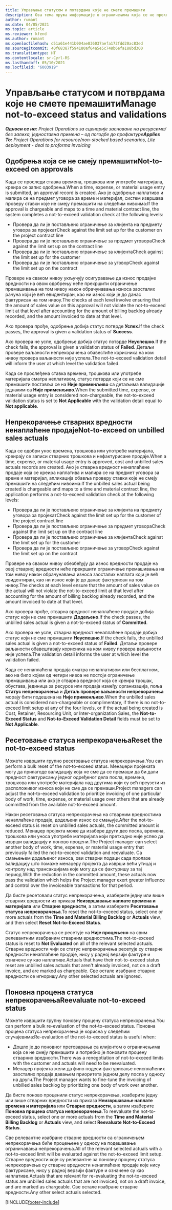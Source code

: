 ```yaml
---
title: Управљање статусом и потврдама које не смете премашити
description: Ова тема пружа информације о ограничењима која се не прекорачују у услузи Project Operations.
author: rumant
ms.date: 04/05/2021
ms.topic: article
ms.reviewer: kfend
ms.author: rumant
ms.openlocfilehash: d51a61e441b004ae836037aefa172fdd20ac83ed
ms.sourcegitcommit: 40f68387f594180af64a5e5c748b6efa188bd300
ms.translationtype: HT
ms.contentlocale: sr-Cyrl-RS
ms.lasthandoff: 05/10/2021
ms.locfileid: "6003919"
---
```

# <a name="manage-not-to-exceed-status-and-validations"></a><span data-ttu-id="c83b2-103">Управљање статусом и потврдама које не смете премашити</span><span class="sxs-lookup"><span data-stu-id="c83b2-103">Manage not-to-exceed status and validations</span></span> 

<span data-ttu-id="c83b2-104">_**Односи се на:** Project Operations за сценарије засноване на ресурсима/без залиха, једноставна примена – од погодбе до профактуре_</span><span class="sxs-lookup"><span data-stu-id="c83b2-104">_**Applies To:** Project Operations for resource/non-stocked based scenarios, Lite deployment - deal to proforma invoicing_</span></span>

## <a name="not-to-exceed-on-approvals"></a><span data-ttu-id="c83b2-105">Одобрења која се не смеју премашити</span><span class="sxs-lookup"><span data-stu-id="c83b2-105">Not-to-exceed on approvals</span></span>

<span data-ttu-id="c83b2-106">Када се проследи ставка времена, трошкова или употребе материјала, креира се запис одобрења.</span><span class="sxs-lookup"><span data-stu-id="c83b2-106">When a time, expense, or material usage entry is submitted, an approval record is created.</span></span> <span data-ttu-id="c83b2-107">Ако је одобрење наплативо и мапира се на предмет уговора за време и материјал, систем извршава проверу ставки које не смеју премашити на следећим нивоима:</span><span class="sxs-lookup"><span data-stu-id="c83b2-107">If the approval is chargeable and maps to a time and material contract line, the system completes a not-to-exceed validation check at the following levels:</span></span>

  - <span data-ttu-id="c83b2-108">Провера да ли је постављено ограничење за клијента на предмету уговора за пројекат</span><span class="sxs-lookup"><span data-stu-id="c83b2-108">Check against the limit set up for the customer on the project contract line</span></span>
  - <span data-ttu-id="c83b2-109">Провера да ли је постављено ограничење за предмет уговора</span><span class="sxs-lookup"><span data-stu-id="c83b2-109">Check against the limit set up on the contract line</span></span>
  - <span data-ttu-id="c83b2-110">Провера да ли је постављено ограничење за клијента</span><span class="sxs-lookup"><span data-stu-id="c83b2-110">Check against the limit set up for the customer</span></span>
  - <span data-ttu-id="c83b2-111">Провера да ли је постављено ограничење за уговор</span><span class="sxs-lookup"><span data-stu-id="c83b2-111">Check against the limit set up on the contract</span></span>

<span data-ttu-id="c83b2-112">Провере на сваком нивоу укључују осигуравање да износ продајне вредности на овом одобрењу неће прекршити ограничење премашивања на том нивоу након обрачунавања износа заосталих рачуна који је већ евидентиран, као ни износ који је до данас фактурисан на том нивоу.</span><span class="sxs-lookup"><span data-stu-id="c83b2-112">The checks at each level involve ensuring that the amount of sales value on this approval will not violate the not-to-exceed limit at that level after accounting for the amount of billing backlog already recorded, and the amount invoiced to date at that level.</span></span>

<span data-ttu-id="c83b2-113">Ако провера прође, одобрење добија статус потврде **Успех**.</span><span class="sxs-lookup"><span data-stu-id="c83b2-113">If the check passes, the approval is given a validation status of **Success**.</span></span>

<span data-ttu-id="c83b2-114">Ако провера не успе, одобрење добија статус потврде **Неуспешно**.</span><span class="sxs-lookup"><span data-stu-id="c83b2-114">If the check fails, the approval is given a validation status of **Failed**.</span></span> <span data-ttu-id="c83b2-115">Детаљи провере ваљаности непрекорачења обавестиће корисника на ком нивоу провера ваљаности није успела.</span><span class="sxs-lookup"><span data-stu-id="c83b2-115">The not-to-exceed validation detail will inform the user at which level the validation failed.</span></span>

<span data-ttu-id="c83b2-116">Када се прослеђена ставка времена, трошкова или употребе материјала сматра неплативом, статус потврде који се не сме премашити поставља се на **Није применљиво** са детаљима валидације једнаким са **Није применљиво**.</span><span class="sxs-lookup"><span data-stu-id="c83b2-116">When the submitted time, expense, or material usage entry is considered non-chargeable, the not-to-exceed validation status is set to **Not Applicable** with the validation detail equal to **Not applicable**.</span></span>

## <a name="not-to-exceed-on-unbilled-sales-actuals"></a><span data-ttu-id="c83b2-117">Непрекорачење стварних вредности ненаплаћене продаје</span><span class="sxs-lookup"><span data-stu-id="c83b2-117">Not-to-exceed on unbilled sales actuals</span></span>

<span data-ttu-id="c83b2-118">Када се одобри унос времена, трошкова или употребе материјала, креирају се записи стварних трошкова и нефактурисане продаје.</span><span class="sxs-lookup"><span data-stu-id="c83b2-118">When a time, expense, or material usage entry is approved, cost and unbilled sales actuals records are created.</span></span> <span data-ttu-id="c83b2-119">Ако је стварна вредност ненаплаћене продаје која се креира наплатива и мапира се на предмет уговора за време и материјал, апликација обавља проверу ставки које не смеју премашити на следећим нивоима:</span><span class="sxs-lookup"><span data-stu-id="c83b2-119">If the unbilled sales actual being created is chargeable and maps to a time and material contract line, the application performs a not-to-exceed validation check at the following levels:</span></span>

  - <span data-ttu-id="c83b2-120">Провера да ли је постављено ограничење за клијента на предмету уговора за пројекат</span><span class="sxs-lookup"><span data-stu-id="c83b2-120">Check against the limit set up for the customer of the project contract line</span></span>
  - <span data-ttu-id="c83b2-121">Провера да ли је постављено ограничење за предмет уговора</span><span class="sxs-lookup"><span data-stu-id="c83b2-121">Check against the limit set up on the contract line</span></span>
  - <span data-ttu-id="c83b2-122">Провера да ли је постављено ограничење за клијента</span><span class="sxs-lookup"><span data-stu-id="c83b2-122">Check against the limit set up for the customer</span></span>
  - <span data-ttu-id="c83b2-123">Провера да ли је постављено ограничење за уговор</span><span class="sxs-lookup"><span data-stu-id="c83b2-123">Check against the limit set up on the contract</span></span>

<span data-ttu-id="c83b2-124">Провере на сваком нивоу обезбеђују да износ вредности продаје на овој стварној вредности неће прекршити ограничење премашивања на том нивоу након обрачунавања износа заосталих наплата који је већ евидентиран, као ни износ који је до данас фактурисан на том нивоу.</span><span class="sxs-lookup"><span data-stu-id="c83b2-124">The checks at each level ensure that the amount of sales value on the actual will not violate the not-to-exceed limit at that level after accounting for the amount of billing backlog already recorded, and the amount invoiced to date at that level.</span></span>

<span data-ttu-id="c83b2-125">Ако провера прође, стварна вредност ненаплаћене продаје добија статус који не сме премашити **Додељено**.</span><span class="sxs-lookup"><span data-stu-id="c83b2-125">If the check passes, the unbilled sales actual is given a not-to-exceed status of **Committed**.</span></span>

<span data-ttu-id="c83b2-126">Ако провера не успе, стварна вредност ненаплаћене продаје добија статус који не сме премашити **Неуспешно**.</span><span class="sxs-lookup"><span data-stu-id="c83b2-126">If the check fails, the unbilled sales actual is given a not-to-exceed status of **Failed**.</span></span> <span data-ttu-id="c83b2-127">Детаљи провере ваљаности обавештавају корисника на ком нивоу провера ваљаности није успела.</span><span class="sxs-lookup"><span data-stu-id="c83b2-127">The validation detail informs the user at which level the validation failed.</span></span>

<span data-ttu-id="c83b2-128">Када се ненаплаћена продаја сматра ненаплативом или бесплатном, ако на било којем од четири нивоа не постоји ограничење премашивања или ако је стварна вредност која се креира трошак, обустава, јединица за ресурсе или продаја између организација, поља **Статус непрекорачења** и **Детаљ провере ваљаности непрекорачења** морају бити подешена на **Није применљиво**.</span><span class="sxs-lookup"><span data-stu-id="c83b2-128">When the unbilled sales actual is considered non-chargeable or complimentary, if there is no not-to-exceed limit setup at any of the four levels, or if the actual being created is Cost, Retainer, Resourcing Unit, or Inter-organization Sales, the **Not-to-Exceed Status** and **Not-to-Exceed Validation Detail** fields must be set to **Not Applicable**.</span></span>

## <a name="reset-the-not-to-exceed-status"></a><span data-ttu-id="c83b2-129">Ресетовање статуса непрекорачења</span><span class="sxs-lookup"><span data-stu-id="c83b2-129">Reset the not-to-exceed status</span></span>

<span data-ttu-id="c83b2-130">Можете извршити групно ресетовање статуса непрекорачења.</span><span class="sxs-lookup"><span data-stu-id="c83b2-130">You can perform a bulk reset of the not-to-exceed status.</span></span> <span data-ttu-id="c83b2-131">Менаџери пројеката могу да прилагоде валидацију која не сме да се премаши да би дали предност фактурисању једног одређеног дела посла, времена, трошкова или употребе материјала над другима који су већ преузети из расположивог износа који не сме да се премаши.</span><span class="sxs-lookup"><span data-stu-id="c83b2-131">Project managers can adjust the not-to-exceed validation to prioritize invoicing of one particular body of work, time, expense, or material usage over others that are already committed from the available not-to-exceed amount.</span></span>

<span data-ttu-id="c83b2-132">Након ресетовања статуса непрекорачења на стварним вредностима ненаплаћене продаје, додељени износ се смањује.</span><span class="sxs-lookup"><span data-stu-id="c83b2-132">After the not-to-exceed status is reset on unbilled sales actuals, the committed amount is reduced.</span></span> <span data-ttu-id="c83b2-133">Менаџер пројекта може да изабере други део посла, времена, трошкова или уноса употребе материјала који претходно није успео да изврши валидацију и поново процени.</span><span class="sxs-lookup"><span data-stu-id="c83b2-133">The Project manager can select another body of work, time, expense, or material usage entry that previously failed the not-to-exceed validation and reevaluate.</span></span> <span data-ttu-id="c83b2-134">Са смањењем додељеног износа, ови стварни подаци сада пролазе валидацију што помаже менаџеру пројекта да изврши већи утицај и контролу над трансакцијама које могу да се фактуришу за тај период.</span><span class="sxs-lookup"><span data-stu-id="c83b2-134">With the reduction in the committed amount, these actuals now pass the validation which helps the Project manager exert greater influence and control over the invoiceable transactions for that period.</span></span>

<span data-ttu-id="c83b2-135">Да бисте ресетовали статус непрекорачења, изаберите једну или више стварних вредности из приказа **Неизвршавање наплате времена и материјала** или **Стварне вредности**, а затим изаберите **Ресетовање статуса непрекорачења**.</span><span class="sxs-lookup"><span data-stu-id="c83b2-135">To reset the not-to-exceed status, select one or more actuals from the **Time and Material Billing Backlog** or **Actuals** view, and then select **Reset Not-to-Exceed Status**.</span></span>

<span data-ttu-id="c83b2-136">Статус непрекорачења се ресетује на **Није процењено** на свим релевантним изабраним стварним вредностима.</span><span class="sxs-lookup"><span data-stu-id="c83b2-136">The not-to-exceed status is reset to **Not Evaluated** on all of the relevant selected actuals.</span></span> <span data-ttu-id="c83b2-137">Стварне вредности чији се статус непрекорачења ресетује су стварне вредности ненаплаћене продаје, нису у радној верзији фактуре и означене су као наплативе.</span><span class="sxs-lookup"><span data-stu-id="c83b2-137">Actuals that have their not-to-exceed status reset are unbilled sales actuals that aren't already invoiced, not on a draft invoice, and are marked as chargeable.</span></span> <span data-ttu-id="c83b2-138">Све остале изабране стварне вредности се игноришу.</span><span class="sxs-lookup"><span data-stu-id="c83b2-138">Any other selected actuals are ignored.</span></span>

## <a name="reevaluate-not-to-exceed-status"></a><span data-ttu-id="c83b2-139">Поновна процена статуса непрекорачења</span><span class="sxs-lookup"><span data-stu-id="c83b2-139">Reevaluate not-to-exceed status</span></span>

<span data-ttu-id="c83b2-140">Можете извршити групну поновну процену статуса непрекорачења.</span><span class="sxs-lookup"><span data-stu-id="c83b2-140">You can perform a bulk re-evaluation of the not-to-exceed status.</span></span> <span data-ttu-id="c83b2-141">Поновна процена статуса непрекорачења је корисна у следећим случајевима:</span><span class="sxs-lookup"><span data-stu-id="c83b2-141">Re-evaluation of the not-to-exceed status is useful when:</span></span>

  - <span data-ttu-id="c83b2-142">Дошло је до поновног преговарања са клијентом о ограничењима која се не смеју премашити и потребно је поновити процену стварних вредности.</span><span class="sxs-lookup"><span data-stu-id="c83b2-142">There was a renegotiation of not-to-exceed limits with the customer and actuals will need to be reevaluated.</span></span>
  - <span data-ttu-id="c83b2-143">Менаџер пројекта жели да фино подеси фактурисање неисплаћених заосталих продаја давањем приоритета једном делу посла у односу на други.</span><span class="sxs-lookup"><span data-stu-id="c83b2-143">The Project manager wants to fine-tune the invoicing of unbilled sales backlog by prioritizing one body of work over another.</span></span>

<span data-ttu-id="c83b2-144">Да бисте поново проценили статус непрекорачења, изаберите једну или више стварних вредности из приказа **Неизвршавање наплате времена и материјала** или **Стварне вредности**, а затим изаберите **Поновна процена статуса непрекорачења**.</span><span class="sxs-lookup"><span data-stu-id="c83b2-144">To reevaluate the not-to-exceed status, select one or more actuals from the **Time and Material Billing Backlog** or **Actuals** view, and select **Reevaluate Not-to-Exceed Status**.</span></span>

<span data-ttu-id="c83b2-145">Све релевантне изабране стварне вредности са ограничењем непрекорачења биће процењене у односу на подешавање ограничавања непрекорачења.</span><span class="sxs-lookup"><span data-stu-id="c83b2-145">All of the relevant selected actuals with a not-to-exceed limit will be evaluated against the not-to-exceed limit setup.</span></span> <span data-ttu-id="c83b2-146">Стварне вредности које су релевантне за поновну процену статуса непрекорачења су стварне вредности ненаплаћене продаје које нису фактурисане, нису у радној верзији фактуре и означене су као наплативе.</span><span class="sxs-lookup"><span data-stu-id="c83b2-146">Actuals that are relevant for re-evaluating the not-to-exceed status are unbilled sales actuals that are not invoiced, not on a draft invoice, and are marked as chargeable.</span></span> <span data-ttu-id="c83b2-147">Све остале изабране стварне вредности.</span><span class="sxs-lookup"><span data-stu-id="c83b2-147">Any other select actuals selected.</span></span>


[!INCLUDE[footer-include](../../includes/footer-banner.md)]
